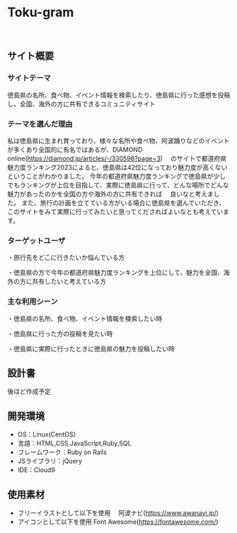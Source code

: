 # Toku-gram
​
## サイト概要
### サイトテーマ
徳島県の名所、食べ物、イベント情報を検索したり、徳島県に行った感想を投稿し、全国、海外の方に共有できるコミュニティサイト​
​
### テーマを選んだ理由
私は徳島県に生まれ育っており、様々な名所や食べ物、阿波踊りなどのイベントが多くあり全国的に有名ではあるが、DIAMOND online(https://diamond.jp/articles/-/330598?page=3) 　のサイトで都道府県魅力度ランキング2023によると、徳島県は42位になっており魅力度が高くないということがわかりました。
今年の都道府県魅力度ランキングで徳島県が少しでもランキングが上位を目指して、実際に徳島県に行って、どんな場所でどんな魅力があったのかを全国の方や海外の方に共有できれば 　良いなと考えました。
また、旅行の計画を立てている方がいる場合に徳島県を選んでいただき、このサイトをみて実際に行ってみたいと思ってくださればよいなとも考えています。​
​
### ターゲットユーザ
・旅行先をどこに行きたいか悩んでいる方

・徳島県の方で今年の都道府県魅力度ランキングを上位にして、魅力を全国、海外の方に共有したいと考えている方
​
### 主な利用シーン
・徳島県の名所、食べ物、イベント情報を検索したい時

・徳島県に行った方の投稿を見たい時

・徳島県に実際に行ったときに徳島県の魅力を投稿したい時​
​
## 設計書
後ほど作成予定
​
## 開発環境
- OS：Linux(CentOS)
- 言語：HTML,CSS,JavaScript,Ruby,SQL
- フレームワーク：Ruby on Rails
- JSライブラリ：jQuery
- IDE：Cloud9
​
## 使用素材
- フリーイラストとして以下を使用 　阿波ナビ(https://www.awanavi.jp/)
- アイコンとして以下を使用    Font Awesome(https://fontawesome.com/)